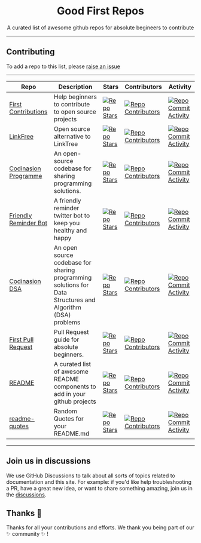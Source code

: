 <h1 align="center">Good First Repos</h1>

<p align="center"> A curated list of awesome github repos for absolute begineers to contribute
    <br/>
</p>

---

## Contributing

To add a repo to this list, please [raise an issue](https://github.com/codinasion/good-first-repos/issues/new?assignees=&labels=%F0%9F%93%9D+content&template=add-repo.yml)

---

| Repo                                                                             | Description                                                                                                | Stars                                                                                                                                                                          | Contributors                                                                                                                                                                                  | Activity                                                                                                                                                                                            |
| -------------------------------------------------------------------------------- | ---------------------------------------------------------------------------------------------------------- | ------------------------------------------------------------------------------------------------------------------------------------------------------------------------------ | --------------------------------------------------------------------------------------------------------------------------------------------------------------------------------------------- | --------------------------------------------------------------------------------------------------------------------------------------------------------------------------------------------------- |
| [First Contributions](https://github.com/firstcontributions/first-contributions) | Help beginners to contribute to open source projects                                                       | [![Repo Stars](https://img.shields.io/github/stars/firstcontributions/first-contributions?style=social)](https://github.com/firstcontributions/first-contributions/stargazers) | [![Repo Contributors](https://img.shields.io/github/contributors-anon/firstcontributions/first-contributions)](https://github.com/firstcontributions/first-contributions/graphs/contributors) | [![Repo Commit Activity](https://img.shields.io/github/commit-activity/m/firstcontributions/first-contributions)](https://github.com/firstcontributions/first-contributions/graphs/commit-activity) |
| [LinkFree](https://github.com/EddieHubCommunity/LinkFree)                        | Open source alternative to LinkTree                                                                        | [![Repo Stars](https://img.shields.io/github/stars/EddieHubCommunity/LinkFree?style=social)](https://github.com/EddieHubCommunity/LinkFree/stargazers)                         | [![Repo Contributors](https://img.shields.io/github/contributors-anon/EddieHubCommunity/LinkFree)](https://github.com/EddieHubCommunity/LinkFree/graphs/contributors)                         | [![Repo Commit Activity](https://img.shields.io/github/commit-activity/m/EddieHubCommunity/LinkFree)](https://github.com/EddieHubCommunity/LinkFree/graphs/commit-activity)                         |
| [Codinasion Programme](https://github.com/codinasion/codinasion-programme)       | An open-source codebase for sharing programming solutions.                                                 | [![Repo Stars](https://img.shields.io/github/stars/codinasion/codinasion-programme?style=social)](https://github.com/codinasion/codinasion-programme/stargazers)               | [![Repo Contributors](https://img.shields.io/github/contributors-anon/codinasion/codinasion-programme)](https://github.com/codinasion/codinasion-programme/graphs/contributors)               | [![Repo Commit Activity](https://img.shields.io/github/commit-activity/m/codinasion/codinasion-programme)](https://github.com/codinasion/codinasion-programme/graphs/commit-activity)               |
| [Friendly Reminder Bot](https://github.com/ykdojo/friendlyreminderbot)           | A friendly reminder twitter bot to keep you healthy and happy                                              | [![Repo Stars](https://img.shields.io/github/stars/ykdojo/friendlyreminderbot?style=social)](https://github.com/ykdojo/friendlyreminderbot/stargazers)                         | [![Repo Contributors](https://img.shields.io/github/contributors-anon/ykdojo/friendlyreminderbot)](https://github.com/ykdojo/friendlyreminderbot/graphs/contributors)                         | [![Repo Commit Activity](https://img.shields.io/github/commit-activity/m/ykdojo/friendlyreminderbot)](https://github.com/ykdojo/friendlyreminderbot/graphs/commit-activity)                         |
| [Codinasion DSA](https://github.com/codinasion/codinasion-dsa)                   | An open source codebase for sharing programming solutions for Data Structures and Algorithm (DSA) problems | [![Repo Stars](https://img.shields.io/github/stars/codinasion/codinasion-dsa?style=social)](https://github.com/codinasion/codinasion-dsa/stargazers)                           | [![Repo Contributors](https://img.shields.io/github/contributors-anon/codinasion/codinasion-dsa)](https://github.com/codinasion/codinasion-dsa/graphs/contributors)                           | [![Repo Commit Activity](https://img.shields.io/github/commit-activity/m/codinasion/codinasion-dsa)](https://github.com/codinasion/codinasion-dsa/graphs/commit-activity)                           |
| [First Pull Request](https://github.com/codinasion/first-pull-request)           | Pull Request guide for absolute beginners.                                                                 | [![Repo Stars](https://img.shields.io/github/stars/codinasion/first-pull-request?style=social)](https://github.com/codinasion/first-pull-request/stargazers)                   | [![Repo Contributors](https://img.shields.io/github/contributors-anon/codinasion/first-pull-request)](https://github.com/codinasion/first-pull-request/graphs/contributors)                   | [![Repo Commit Activity](https://img.shields.io/github/commit-activity/m/codinasion/first-pull-request)](https://github.com/codinasion/first-pull-request/graphs/commit-activity)                   |
| [README](https://github.com/codinasion/README)                                   | A curated list of awesome README components to add in your github projects                                 | [![Repo Stars](https://img.shields.io/github/stars/codinasion/README?style=social)](https://github.com/codinasion/README/stargazers)                                           | [![Repo Contributors](https://img.shields.io/github/contributors-anon/codinasion/README)](https://github.com/codinasion/README/graphs/contributors)                                           | [![Repo Commit Activity](https://img.shields.io/github/commit-activity/m/codinasion/README)](https://github.com/codinasion/README/graphs/commit-activity)                                           |
| [readme-quotes](https://github.com/codinasion/readme-quotes)                     | Random Quotes for your README.md                                                                           | [![Repo Stars](https://img.shields.io/github/stars/codinasion/readme-quotes?style=social)](https://github.com/codinasion/readme-quotes/stargazers)                             | [![Repo Contributors](https://img.shields.io/github/contributors-anon/codinasion/readme-quotes)](https://github.com/codinasion/readme-quotes/graphs/contributors)                             | [![Repo Commit Activity](https://img.shields.io/github/commit-activity/m/codinasion/readme-quotes)](https://github.com/codinasion/readme-quotes/graphs/commit-activity)                             |

---

## Join us in discussions

We use GitHub Discussions to talk about all sorts of topics related to documentation and this site. For example: if you'd like help troubleshooting a PR, have a great new idea, or want to share something amazing, join us in the [discussions](https://github.com/codinasion/codinasion/discussions).

## Thanks :purple_heart:

Thanks for all your contributions and efforts. We thank you being part of our :sparkles: community :sparkles: !

